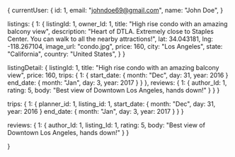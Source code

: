 {
  currentUser: {
    id: 1,
    email: "johndoe69@gmail.com",
    name: "John Doe",
  }

  listings: {
    1: {
      listingId: 1,
      owner_Id: 1,
      title: "High rise condo with an amazing balcony view",
      description: "Heart of DTLA. Extremely close to Staples Center. You can walk to all the nearby attractions!",
      lat: 34.043181,
      lng: -118.267104,
      image_url: "condo.jpg",
      price: 160,
      city: "Los Angeles",
      state: "California",
      country: "United States",
    }
  }

  listingDetail: {
    listingId: 1,
    title: "High rise condo with an amazing balcony view",
    price: 160,
    trips: {
      1: {
        start_date: { month: "Dec", day: 31, year: 2016 }
        end_date: { month: "Jan", day: 3, year: 2017 }
      }
    },
    reviews: {
      1: {
        author_Id: 1,
        rating: 5,
        body: "Best view of Downtown Los Angeles, hands down!"
      }
    }
  }



  trips: {
    1: {
      planner_id: 1,
      listing_id: 1,
      start_date: { month: "Dec", day: 31, year: 2016 }
      end_date: { month: "Jan", day: 3, year: 2017 }
    }
  }

  reviews: {
    1: {
      author_Id: 1,
      listing_Id: 1,
      rating: 5,
      body: "Best view of Downtown Los Angeles, hands down!"
    }
  }

}
